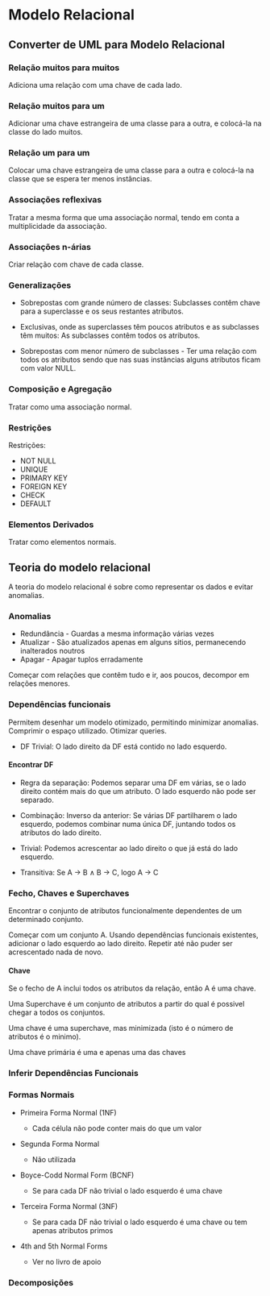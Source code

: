 # Modelo Relacional

## Converter de UML para Modelo Relacional

### Relação muitos para muitos
Adiciona uma relação com uma chave de cada lado.

### Relação muitos para um
Adicionar uma chave estrangeira de uma classe para a outra, e colocá-la na classe do lado muitos.

### Relação um para um
Colocar uma chave estrangeira de uma classe para a outra e colocá-la na classe que se espera ter menos instâncias.

### Associações reflexivas
Tratar a mesma forma que uma associação normal, tendo em conta a multiplicidade da associação.

### Associações n-árias
Criar relação com chave de cada classe.

### Generalizações

- Sobrepostas com grande número de classes: Subclasses contêm chave para a superclasse e os seus restantes atributos.

- Exclusivas, onde as superclasses têm poucos atributos e as subclasses têm muitos: As subclasses contêm todos os atributos.

- Sobrepostas com menor número de subclasses - Ter uma relação com todos os atributos sendo que nas suas instâncias alguns atributos ficam com valor NULL.

### Composição e Agregação
Tratar como uma associação normal.

### Restrições

Restrições:
- NOT NULL
- UNIQUE
- PRIMARY KEY
- FOREIGN KEY
- CHECK
- DEFAULT

### Elementos Derivados
Tratar como elementos normais.

## Teoria do modelo relacional

A teoria do modelo relacional é sobre como representar os dados e evitar anomalias.

### Anomalias

- Redundância - Guardas a mesma informação várias vezes
- Atualizar - São atualizados apenas em alguns sitios, permanecendo inalterados noutros
- Apagar - Apagar tuplos erradamente

Começar com relações que contêm tudo e ir, aos poucos, decompor em relações menores.

### Dependências funcionais

Permitem desenhar um modelo otimizado, permitindo minimizar anomalias.
Comprimir o espaço utilizado.
Otimizar queries.

- DF Trivial: O lado direito da DF está contido no lado esquerdo.

#### Encontrar DF
- Regra da separação: Podemos separar uma DF em várias, se o lado direito contém mais do que um atributo. O lado esquerdo não pode ser separado.

- Combinação: Inverso da anterior: Se várias DF partilharem o lado esquerdo, podemos combinar numa única DF, juntando todos os atributos do lado direito.

- Trivial: Podemos acrescentar ao lado direito o que já está do lado esquerdo.

- Transitiva: Se A → B ∧ B → C, logo A → C

### Fecho, Chaves e Superchaves

Encontrar o conjunto de atributos funcionalmente dependentes de um determinado conjunto.

Começar com um conjunto A. Usando dependências funcionais existentes, adicionar o lado esquerdo ao lado direito. Repetir até não puder ser acrescentado nada de novo.

#### Chave

Se o fecho de A inclui todos os atributos da relação, então A é uma chave.

Uma Superchave é um conjunto de atributos a partir do qual é possivel chegar a todos os conjuntos.

Uma chave é uma superchave, mas minimizada (isto é o número de atributos é o minimo).

Uma chave primária é uma e apenas uma das chaves

### Inferir Dependências Funcionais

### Formas Normais

- Primeira Forma Normal (1NF)
    - Cada célula não pode conter mais do que um valor

- Segunda Forma Normal
    - Não utilizada

- Boyce-Codd Normal Form (BCNF)
    - Se para cada DF não trivial o lado esquerdo é uma chave

- Terceira Forma Normal (3NF)
    - Se para cada DF não trivial o lado esquerdo é uma chave ou tem apenas atributos primos

- 4th and 5th Normal Forms
    - Ver no livro de apoio
    
### Decomposições
